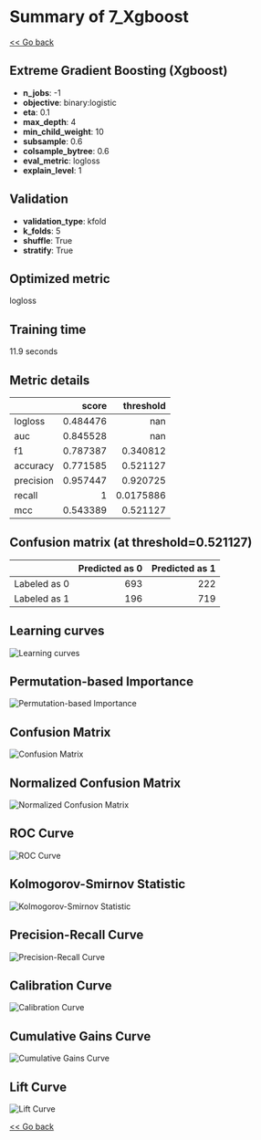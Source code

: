 # Summary of 7_Xgboost

[<< Go back](../README.md)


## Extreme Gradient Boosting (Xgboost)
- **n_jobs**: -1
- **objective**: binary:logistic
- **eta**: 0.1
- **max_depth**: 4
- **min_child_weight**: 10
- **subsample**: 0.6
- **colsample_bytree**: 0.6
- **eval_metric**: logloss
- **explain_level**: 1

## Validation
 - **validation_type**: kfold
 - **k_folds**: 5
 - **shuffle**: True
 - **stratify**: True

## Optimized metric
logloss

## Training time

11.9 seconds

## Metric details
|           |    score |   threshold |
|:----------|---------:|------------:|
| logloss   | 0.484476 | nan         |
| auc       | 0.845528 | nan         |
| f1        | 0.787387 |   0.340812  |
| accuracy  | 0.771585 |   0.521127  |
| precision | 0.957447 |   0.920725  |
| recall    | 1        |   0.0175886 |
| mcc       | 0.543389 |   0.521127  |


## Confusion matrix (at threshold=0.521127)
|              |   Predicted as 0 |   Predicted as 1 |
|:-------------|-----------------:|-----------------:|
| Labeled as 0 |              693 |              222 |
| Labeled as 1 |              196 |              719 |

## Learning curves
![Learning curves](learning_curves.png)

## Permutation-based Importance
![Permutation-based Importance](permutation_importance.png)
## Confusion Matrix

![Confusion Matrix](confusion_matrix.png)


## Normalized Confusion Matrix

![Normalized Confusion Matrix](confusion_matrix_normalized.png)


## ROC Curve

![ROC Curve](roc_curve.png)


## Kolmogorov-Smirnov Statistic

![Kolmogorov-Smirnov Statistic](ks_statistic.png)


## Precision-Recall Curve

![Precision-Recall Curve](precision_recall_curve.png)


## Calibration Curve

![Calibration Curve](calibration_curve_curve.png)


## Cumulative Gains Curve

![Cumulative Gains Curve](cumulative_gains_curve.png)


## Lift Curve

![Lift Curve](lift_curve.png)



[<< Go back](../README.md)
